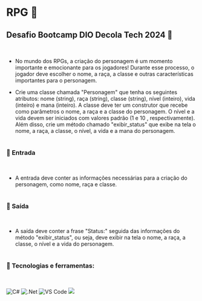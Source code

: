 # RPG 🎲 

## Desafio Bootcamp DIO Decola Tech 2024 🚀 
</br>

- No mundo dos RPGs, a criação do personagem é um momento importante e emocionante para os jogadores! Durante esse processo, o jogador deve escolher o nome, a raça, a classe e outras características importantes para o personagem.

- Crie uma classe chamada "Personagem" que tenha os seguintes atributos: nome (string), raça (string), classe (string), nível (inteiro), vida (inteiro) e mana (inteiro). A classe deve ter um construtor que recebe como parâmetros o nome, a raça e a classe do personagem. O nível e a vida devem ser iniciados com valores padrão (1 e 10 , respectivamente). Além disso, crie um método chamado "exibir_status" que exibe na tela o nome, a raça, a classe, o nível, a vida e a mana do personagem.
#
### 📌 Entrada
</br>

- A entrada deve conter as informações necessárias para a criação do personagem, como nome, raça e classe.
#
### 📌 Saída
</br>

- A saída deve conter a frase "Status:" seguida das informações do método "exibir_status", ou seja, deve exibir na tela o nome, a raça, a classe, o nível e a vida do personagem.
#
### 📌 Tecnologias e ferramentas:

</br>

<div>

![C#](https://img.shields.io/badge/c%23-%23239120.svg?style=for-the-badge&logo=csharp&logoColor=white)
![.Net](https://img.shields.io/badge/.NET-5C2D91?style=for-the-badge&logo=.net&logoColor=white)
![VS Code](https://img.shields.io/badge/VS%20Code-0078d7.svg?style=for-the-badge&logo=visual-studio-code&logoColor=white)
<a href="https://www.dio.me/" target="_blank"><img src="https://img.shields.io/badge/dio-%23323330.svg?style=for-the-badge&logo=Color=%23F7DF1E" target="_blank"></a>
</div>
